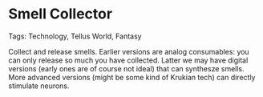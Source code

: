 # Smell Collector

Tags: Technology, Tellus World, Fantasy

Collect and release smells. Earlier versions are analog consumables: you can only release so much you have collected. Latter we may have digital versions (early ones are of course not ideal) that can synthesze smells. More advanced versions (might be some kind of Krukian tech) can directly stimulate neurons.